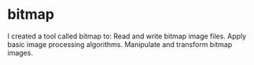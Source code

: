 # bitmap
I created a tool called bitmap to: Read and write bitmap image files. Apply basic image processing algorithms. Manipulate and transform bitmap images.
